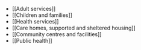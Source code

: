 - [[Adult services]]
- [[Children and families]]
- [[Health services]]
- [[Care homes, supported and sheltered housing]]
- [[Community centres and facilities]]
- [[Public health]]
